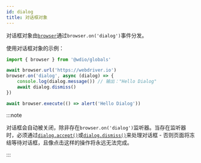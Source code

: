 ```yaml
---
id: dialog
title: 对话框对象
---
```


对话框对象由[`browser`](/docs/api/browser)通过`browser.on('dialog')`事件分发。

使用对话框对象的示例：

```ts
import { browser } from '@wdio/globals'

await browser.url('https://webdriver.io')
browser.on('dialog', async (dialog) => {
    console.log(dialog.message()) // 输出："Hello Dialog"
    await dialog.dismiss()
})

await browser.execute(() => alert('Hello Dialog'))
```

:::note

对话框会自动被关闭，除非存在`browser.on('dialog')`监听器。当存在监听器时，必须通过[`dialog.accept()`](/docs/api/dialog/accept)或[`dialog.dismiss()`](/docs/api/dialog/dismiss)来处理对话框 - 否则页面将冻结等待对话框，且像点击这样的操作将永远无法完成。

:::